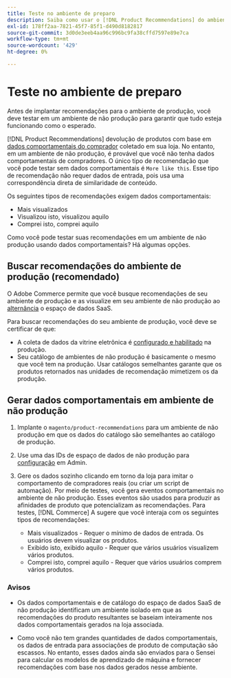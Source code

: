 ```yaml
---
title: Teste no ambiente de preparo
description: Saiba como usar o [!DNL Product Recommendations] do ambiente de produção no ambiente de preparo para fins de teste.
exl-id: 178ff2aa-7821-45f7-85f1-d490d8182817
source-git-commit: 3d0de3eeb4aa96c996bc9fa38cffd7597e89e7ca
workflow-type: tm+mt
source-wordcount: '429'
ht-degree: 0%

---
```


# Teste no ambiente de preparo

Antes de implantar recomendações para o ambiente de produção, você deve testar em um ambiente de não produção para garantir que tudo esteja funcionando como o esperado.

[!DNL Product Recommendations] devolução de produtos com base em [dados comportamentais do comprador](behavioral-data.md) coletado em sua loja. No entanto, em um ambiente de não produção, é provável que você não tenha dados comportamentais de compradores. O único tipo de recomendação que você pode testar sem dados comportamentais é `More like this`. Esse tipo de recomendação não requer dados de entrada, pois usa uma correspondência direta de similaridade de conteúdo.

Os seguintes tipos de recomendações exigem dados comportamentais:

- Mais visualizados
- Visualizou isto, visualizou aquilo
- Comprei isto, comprei aquilo

Como você pode testar suas recomendações em um ambiente de não produção usando dados comportamentais? Há algumas opções.

## Buscar recomendações do ambiente de produção (recomendado)

O Adobe Commerce permite que você busque recomendações de seu ambiente de produção e as visualize em seu ambiente de não produção ao [alternância](settings.md) o espaço de dados SaaS.

Para buscar recomendações do seu ambiente de produção, você deve se certificar de que:

- A coleta de dados da vitrine eletrônica é [configurado e habilitado](install-configure.md) na produção.
- Seu catálogo de ambientes de não produção é basicamente o mesmo que você tem na produção. Usar catálogos semelhantes garante que os produtos retornados nas unidades de recomendação mimetizem os da produção.

## Gerar dados comportamentais em ambiente de não produção

1. Implante o `magento/product-recommendations` para um ambiente de não produção em que os dados do catálogo são semelhantes ao catálogo de produção.

1. Use uma das IDs de espaço de dados de não produção para [configuração](https://experienceleague.adobe.com/docs/commerce-admin/config/services/saas.html) em Admin.

1. Gere os dados sozinho clicando em torno da loja para imitar o comportamento de compradores reais (ou criar um script de automação). Por meio de testes, você gera eventos comportamentais no ambiente de não produção. Esses eventos são usados para produzir as afinidades de produto que potencializam as recomendações. Para testes, [!DNL Commerce] A sugere que você interaja com os seguintes tipos de recomendações:

   - Mais visualizados - Requer o mínimo de dados de entrada. Os usuários devem visualizar os produtos.
   - Exibido isto, exibido aquilo - Requer que vários usuários visualizem vários produtos.
   - Comprei isto, comprei aquilo - Requer que vários usuários comprem vários produtos.

### Avisos

- Os dados comportamentais e de catálogo do espaço de dados SaaS de não produção identificam um ambiente isolado em que as recomendações do produto resultantes se baseiam inteiramente nos dados comportamentais gerados na loja associada.

- Como você não tem grandes quantidades de dados comportamentais, os dados de entrada para associações de produto de computação são escassos. No entanto, esses dados ainda são enviados para o Sensei para calcular os modelos de aprendizado de máquina e fornecer recomendações com base nos dados gerados nesse ambiente.
